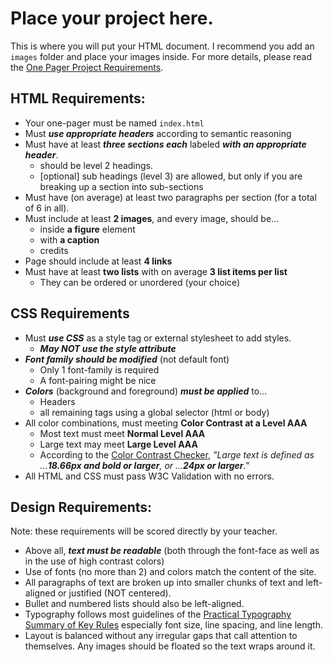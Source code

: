 # Place your project here.
This is where you will put your HTML document.
I recommend you add an `images` folder and place your images inside.
For more details, please read the [One Pager Project Requirements](../README.md).

## HTML Requirements:
* Your one-pager must be named `index.html`
* Must ***use appropriate headers*** according to semantic reasoning
* Must have at least ***three sections each*** labeled ***with an appropriate header***.
    - should be level 2 headings.
    - [optional] sub headings (level 3) are allowed, but only if you are breaking up a section into sub-sections 
* Must have (on average) at least two paragraphs per section (for a total of 6 in all).
* Must include at least **2 images**, and every image, should be...
    - inside **a figure** element
    - with **a caption**
    - credits
* Page should include at least **4 links**
* Must have at least **two lists** with on average **3 list items per list**
    - They can be ordered or unordered (your choice)

## CSS Requirements
* Must ***use CSS*** as a style tag or external stylesheet to add styles.
    - ***May NOT use the style attribute***
* ***Font family should be modified*** (not default font)
    - Only 1 font-family is required
    - A font-pairing might be nice
* ***Colors*** (background and foreground) ***must be applied*** to...
    - Headers
    - all remaining tags using a global selector (html or body)
* All color combinations, must meeting **Color Contrast at a Level AAA**
    - Most text must meet **Normal Level AAA**
    - Large text may meet **Large Level AAA**
    - According to the [Color Contrast Checker](), *"Large text is defined as ...**18.66px and bold or larger**, or ...**24px or larger**."*
* All HTML and CSS must pass W3C Validation with no errors.

## Design Requirements:
Note: these requirements will be scored directly by your teacher.
* Above all, ***text must be readable*** (both through the font-face as well as in the use of high contrast colors)
* Use of fonts (no more than 2) and colors match the content of the site.
* All paragraphs of text are broken up into smaller chunks of text and  left-aligned or justified (NOT centered).
* Bullet and numbered lists should also be left-aligned.
* Typography follows most guidelines of the [Practical Typography Summary of Key Rules](https://practicaltypography.com/summary-of-key-rules.html) especially font size, line spacing, and line length.
* Layout is balanced without any irregular gaps that call attention to themselves. Any images should be floated so the text wraps around it.